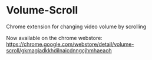# Volume-Scroll
Chrome extension for changing video volume by scrolling

Now available on the chrome webstore:
https://chrome.google.com/webstore/detail/volume-scroll/gkmagiadkkhdilnaicdnngcjhmhaeaoh
